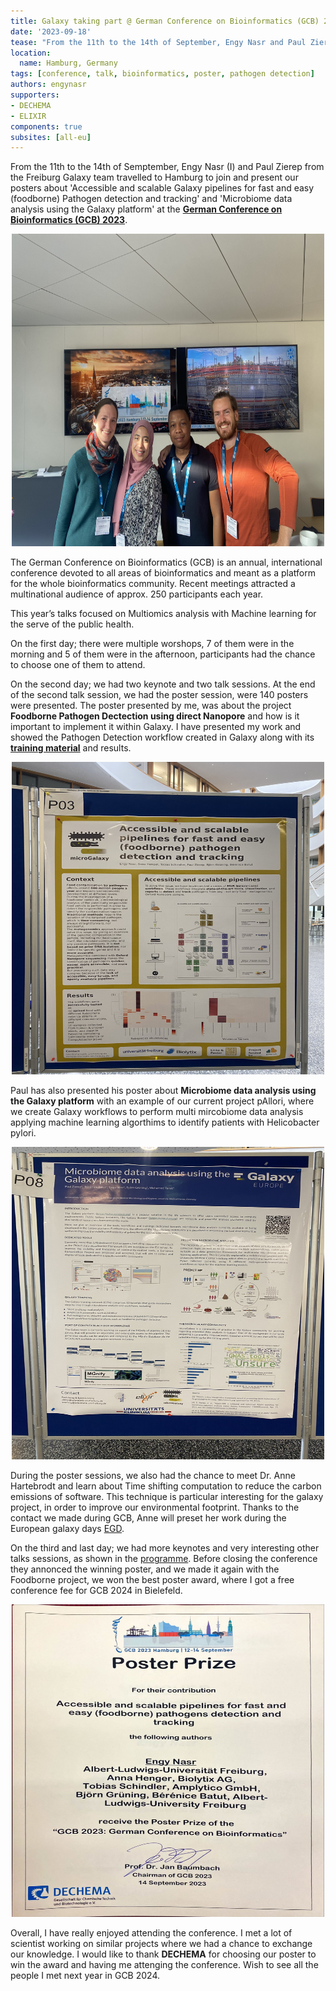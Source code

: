 ```yaml
---
title: Galaxy taking part @ German Conference on Bioinformatics (GCB) 2023
date: '2023-09-18'
tease: "From the 11th to the 14th of September, Engy Nasr and Paul Zierep from the Freiburg Galaxy team travelled to Hamburg to join and present their posters at the German Conference on Bioinformatics (GCB) 2023"
location:
  name: Hamburg, Germany
tags: [conference, talk, bioinformatics, poster, pathogen detection]
authors: engynasr
supporters:
- DECHEMA
- ELIXIR
components: true
subsites: [all-eu]
---
```


From the 11th to the 14th of Semptember, Engy Nasr (I) and Paul Zierep from the Freiburg Galaxy team travelled to Hamburg to join and present our posters about 'Accessible and scalable Galaxy pipelines for fast and easy (foodborne) Pathogen detection and tracking' and 'Microbiome data analysis using the Galaxy platform' at the [**German Conference on Bioinformatics (GCB) 2023**](https://gcb2023.de/).

<twitter tweet="1702283085729996879"></twitter> 

<p align="center">
<img src="engy_and_paul.png" width="500" height="500">
</p>

The German Conference on Bioinformatics (GCB) is an annual, international conference devoted to all areas of bioinformatics and meant as a platform for the whole bioinformatics community. Recent meetings attracted a multinational audience of approx. 250 participants each year.

This year’s talks focused on Multiomics analysis with Machine learning for the serve of the public health.

On the first day; there were multiple worshops, 7 of them were in the morning and 5 of them were in the afternoon, participants had the chance to choose one of them to attend.

On the second day; we had two keynote and two talk sessions. At the end of the second talk session, we had the poster session, were 140 posters were presented. The poster presented by me, was about the project **Foodborne Pathogen Dectection using direct Nanopore** and how is it important to implement it within Galaxy. I have presented my work and showed the Pathogen Detection workflow created in Galaxy along with its [**training material**](https://training.galaxyproject.org/training-material/topics/metagenomics/tutorials/pathogen-detection-from-nanopore-foodborne-data/tutorial.html) and results.

<p align="center">
<img src="engy_poster.png" width="500" height="500">
</p>

Paul has also presented his poster about **Microbiome data analysis using the Galaxy platform** with an example of our current project pAllori, where we create Galaxy workflows to perform multi mircobiome data analysis applying machine learning algorthims to identify patients with Helicobacter pylori.

<p align="center">
<img src="paul_poster.png" width="500" height="500">
</p>

During the poster sessions, we also had the chance to meet Dr. Anne Hartebrodt and learn about Time shifting computation to reduce the carbon emissions of software. This technique is particular interesting for the galaxy project, in order to improve our environmental footprint. Thanks to the contact we made during GCB, Anne will preset her work during the European galaxy days [EGD](https://galaxyproject.org/events/2023-10-egd/egd/).

On the third and last day; we had more keynotes and very interesting other talks sessions, as shown in the [programme](https://gcb2023.de/Programme/_/Programm_GCB_2023%20-%2007.09.2023.pdf). Before closing the conference they annonced the winning poster, and we made it again with the Foodborne project, we won the best poster award, where I got a free conference fee for GCB 2024 in Bielefeld.

<twitter tweet="1702282717381996985"></twitter>

<p align="center">
<img src="best_poster_prize.png" width="500" height="500">
</p>

Overall, I have really enjoyed attending the conference. I met a lot of scientist working on similar projects where we had a chance to exchange our knowledge. I would like to thank **DECHEMA** for choosing our poster to win the award and having me attenging the conference. Wish to see all the people I met next year in GCB 2024.
